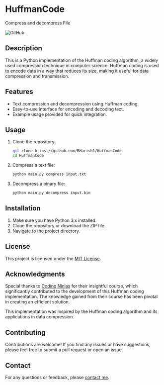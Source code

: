 # HuffmanCode
Compress and decompress File 

![GitHub](https://img.shields.io/github/license/RHarish1/HuffmanCode)

## Description

This is a Python implementation of the Huffman coding algorithm, a widely used compression technique in computer science. Huffman coding is used to encode data in a way that reduces its size, making it useful for data compression and transmission.

## Features

- Text compression and decompression using Huffman coding.
- Easy-to-use interface for encoding and decoding text.
- Example usage provided for quick integration.

## Usage

1. Clone the repository:

    ```bash
    git clone https://github.com/RHarish1/HuffmanCode
    cd HuffmanCode
    ```

2. Compress a text file:

    ```bash
    python main.py compress input.txt
    ```

3. Decompress a binary file:

    ```bash
    python main.py decompress input.bin
    ```

## Installation

1. Make sure you have Python 3.x installed.
2. Clone the repository or download the ZIP file.
3. Navigate to the project directory.

## License

This project is licensed under the [MIT License](LICENSE).

## Acknowledgments

Special thanks to [Coding Ninjas](https://www.codingninjas.com/) for their insightful course, which significantly contributed to the development of this Huffman coding implementation. The knowledge gained from their course has been pivotal in creating an efficient solution.

This implementation was inspired by the Huffman coding algorithm and its applications in data compression.


## Contributing

Contributions are welcome! If you find any issues or have suggestions, please feel free to submit a pull request or open an issue.

## Contact

For any questions or feedback, please [contact me](mailto:harishrswamy1@gmail.com).


